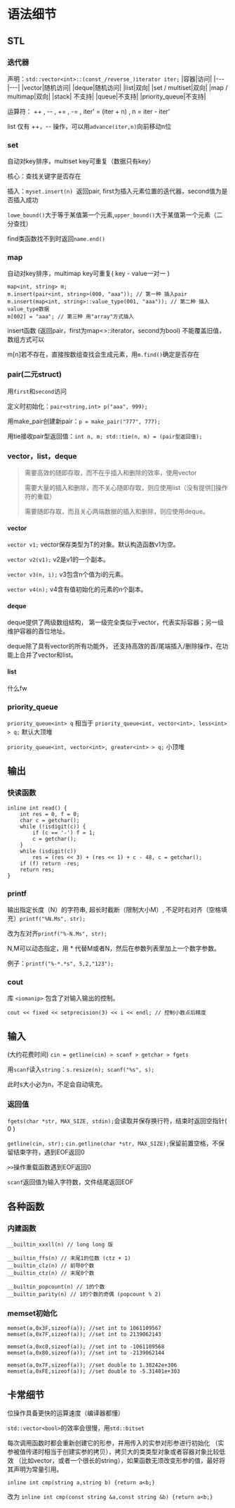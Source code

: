 # 语法细节
## STL
### 迭代器
声明：`std::vector<int>::(const_/reverse_)iterator iter;`
|容器|访问|
|---|---|
|vector|随机访问|
|deque|随机访问|
|list|双向|
|set / multiset|双向|
|map / multimap|双向|
|stack| 不支持|
|queue|不支持|
|priority_queue|不支持|

运算符： ++ , -- , += , -= , iter' = (iter + n) , n = iter - iter'

list 仅有 ++，-- 操作，可以用`advance(iter,n)`向前移动n位

### set
自动对key排序，multiset key可重复（数据只有key）

核心：查找关键字是否存在

插入：`myset.insert(n)`  返回pair, first为插入元素位置的迭代器，second值为是否插入成功

`lowe_bound()`大于等于某值第一个元素,`upper_bound()`大于某值第一个元素（二分查找）

find类函数找不到时返回`name.end()`
### map
自动对key排序，multimap key可重复( key - value一对一 )
```
map<int, string> m;
m.insert(pair<int, string>(000, "aaa")); // 第一种 插入pair
m.insert(map<int, string>::value_type(001, "aaa")); // 第二种 插入value_type数据
m[002] = "aaa"; // 第三种 用"array"方式插入
```
insert函数 (返回pair，first为map<>::iterator，second为bool) 不能覆盖旧值，数组方式可以

m[n]若不存在，直接按数组查找会生成元素，用`m.find()`确定是否存在
### pair(二元struct)
用`first`和`second`访问

定义时初始化：`pair<string,int> p("aaa", 999);`

用make_pair创建新pair：`p = make_pair("777", 777);`

用tie接收pair型返回值：`int n, m; std::tie(n, m) = (pair型返回值);`
### vector，list，deque
>需要高效的随即存取，而不在乎插入和删除的效率，使用vector
>
>需要大量的插入和删除，而不关心随即存取，则应使用list（没有提供[]操作符的重载）
>
>需要随即存取，而且关心两端数据的插入和删除，则应使用deque。
#### vector
`vector v1;` vector保存类型为T的对象。默认构造函数v1为空。

`vector v2(v1);` v2是v1的一个副本。

`vector v3(n, i);` v3包含n个值为i的元素。

`vector v4(n);` v4含有值初始化的元素的n个副本。
#### deque
deque提供了两级数组结构， 第一级完全类似于vector，代表实际容器；另一级维护容器的首位地址。

deque除了具有vector的所有功能外， 还支持高效的首/尾端插入/删除操作，在功能上合并了vector和list。
#### list
什么fw
### priority_queue
`priority_queue<int> q` 相当于 `priority_queue<int, vector<int>, less<int> > q;` 默认大顶堆

`priority_queue<int, vector<int>, greater<int> > q;` 小顶堆

## 输出
### 快读函数
```
inline int read() {
    int res = 0, f = 0;
    char c = getchar();
    while (!isdigit(c)) {
        if (c == '-') f = 1;
        c = getchar();
    }
    while (isdigit(c))
        res = (res << 3) + (res << 1) + c - 48, c = getchar();
    if (f) return -res;
    return res;
}
```
### printf
输出指定长度（N）的字符串, 超长时截断（限制大小M）, 不足时右对齐（空格填充）`printf("%N.Ms", str);`

改为左对齐`printf("%-N.Ms", str);`

 
N,M可以动态指定，用 \* 代替M或者N，然后在参数列表里加上一个数字参数。

例子：`printf("%-*.*s", 5,2,"123");`

### cout

库 `<iomanip>` 包含了对输入输出的控制。

`cout << fixed << setprecision(3) << i << endl; // 控制小数点后精度`

## 输入
(大约花费时间) `cin = getline(cin) > scanf > getchar > fgets`

用`scanf`读入`string`：`s.resize(n); scanf("%s", s);`

此时s大小必为n，不足会自动填充。
### 返回值
`fgets(char *str, MAX_SIZE, stdin);`会读取并保存换行符，结束时返回空指针( 0 )

`getline(cin, str);` `cin.getline(char *str, MAX_SIZE);`保留前置空格，不保留结束字符，遇到EOF返回0

`>>`操作重载函数遇到EOF返回0

`scanf`返回值为输入字符数，文件结尾返回EOF
## 各种函数
### 内建函数
```
__builtin_xxxll(n) // long long 版

__builtin_ffs(n) // 末尾1的位数 (ctz + 1)
__builtin_clz(n) // 前导0个数
__builtin_ctz(n) // 末尾0个数

__builtin_popcount(n) // 1的个数
__builtin_parity(n) // 1的个数的奇偶 (popcount % 2)
```
### memset初始化
```
memset(a,0x3F,sizeof(a)); //set int to 1061109567
memset(a,0x7F,sizeof(a)); //set int to 2139062143

memset(a,0xc0,sizeof(a)); //set int to -1061109568
memset(a,0x80,sizeof(a)); //set int to -2139062144

memset(a,0x7F,sizeof(a)); //set double to 1.38242e+306
memset(a,0xFE,sizeof(a)); //set double to -5.31401e+303
```

## 卡常细节
位操作具备更快的运算速度（编译器都懂）

`std::vector<bool>`的效率会很慢，用`std::bitset`

每次调用函数时都会重新创建它的形参，并用传入的实参对形参进行初始化
（实参被值传递时相当于创建实参的拷贝），拷贝大的类类型对象或者容器对象比较低效
（比如vector，或者一个很长的string），如果函数无须改变形参的值，最好将其声明为常量引用。

`inline int cmp(string a,string b) {return a<b;}`

改为
`inline int cmp(const string &a,const string &b) {return a<b;}`



